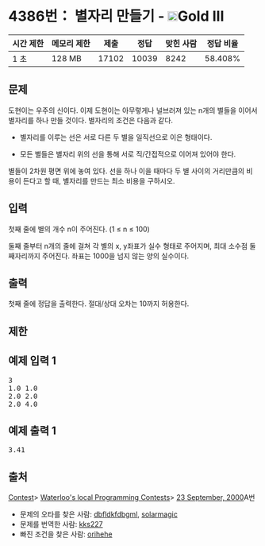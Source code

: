# 4386번： 별자리 만들기 - <img src="https://static.solved.ac/tier_small/13.svg" style="height:20px" />Gold III


| 시간 제한 | 메모리 제한 | 제출 | 정답 | 맞힌 사람 | 정답 비율 |
| --- | --- | --- | --- | --- | --- |
| 1 초 | 128 MB | 17102 | 10039 | 8242 | 58.408% |


## 문제


도현이는 우주의 신이다. 이제 도현이는 아무렇게나 널브러져 있는 n개의 별들을 이어서 별자리를 하나 만들 것이다. 별자리의 조건은 다음과 같다.

- 별자리를 이루는 선은 서로 다른 두 별을 일직선으로 이은 형태이다.

- 모든 별들은 별자리 위의 선을 통해 서로 직/간접적으로 이어져 있어야 한다.


별들이 2차원 평면 위에 놓여 있다. 선을 하나 이을 때마다 두 별 사이의 거리만큼의 비용이 든다고 할 때, 별자리를 만드는 최소 비용을 구하시오.




## 입력


첫째 줄에 별의 개수 n이 주어진다. (1 ≤ n ≤ 100)

둘째 줄부터 n개의 줄에 걸쳐 각 별의 x, y좌표가 실수 형태로 주어지며, 최대 소수점 둘째자리까지 주어진다. 좌표는 1000을 넘지 않는 양의 실수이다.




## 출력


첫째 줄에 정답을 출력한다. 절대/상대 오차는 10까지 허용한다.



## 제한




## 예제 입력 1


<pre>3
1.0 1.0
2.0 2.0
2.0 4.0
</pre>


## 예제 출력 1


<pre>3.41
</pre>






## 출처


[Contest](/category/45)> [Waterloo's local Programming Contests](/category/98)> [23 September, 2000](/category/detail/513)A번
- 문제의 오타를 찾은 사람: [dbfldkfdbgml](/user/dbfldkfdbgml), [solarmagic](/user/solarmagic)
- 문제를 번역한 사람: [kks227](/user/kks227)
- 빠진 조건을 찾은 사람: [orihehe](/user/orihehe)




